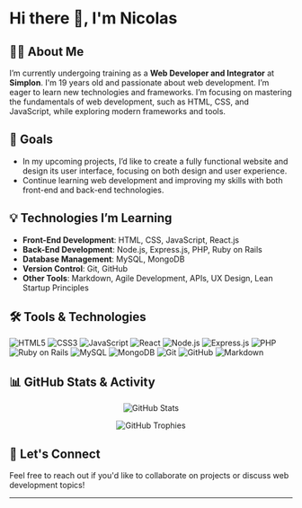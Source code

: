 # Hi there 👋, I'm Nicolas


## 👨‍💻 About Me
I’m currently undergoing training as a **Web Developer and Integrator** at **Simplon**. I'm 19 years old and passionate about web development. I’m eager to learn new technologies and frameworks. I’m focusing on mastering the fundamentals of web development, such as HTML, CSS, and JavaScript, while exploring modern frameworks and tools.

## 🚀 Goals
- In my upcoming projects, I’d like to create a fully functional website and design its user interface, focusing on both design and user experience.
- Continue learning web development and improving my skills with both front-end and back-end technologies.

## 💡 Technologies I’m Learning
- **Front-End Development**: HTML, CSS, JavaScript, React.js
- **Back-End Development**: Node.js, Express.js, PHP, Ruby on Rails
- **Database Management**: MySQL, MongoDB
- **Version Control**: Git, GitHub
- **Other Tools**: Markdown, Agile Development, APIs, UX Design, Lean Startup Principles

## 🛠️ Tools & Technologies
![HTML5](https://img.shields.io/badge/-HTML5-E34F26?style=flat-square&logo=html5&logoColor=white)
![CSS3](https://img.shields.io/badge/-CSS3-1572B6?style=flat-square&logo=css3)
![JavaScript](https://img.shields.io/badge/-JavaScript-F7DF1E?style=flat-square&logo=javascript&logoColor=black)
![React](https://img.shields.io/badge/-React-61DAFB?style=flat-square&logo=react&logoColor=black)
![Node.js](https://img.shields.io/badge/-Node.js-339933?style=flat-square&logo=node.js&logoColor=white)
![Express.js](https://img.shields.io/badge/-Express.js-000000?style=flat-square&logo=express&logoColor=white)
![PHP](https://img.shields.io/badge/-PHP-777BB4?style=flat-square&logo=php&logoColor=white)
![Ruby on Rails](https://img.shields.io/badge/-Ruby_on_Rails-CC0000?style=flat-square&logo=ruby-on-rails&logoColor=white)
![MySQL](https://img.shields.io/badge/-MySQL-4479A1?style=flat-square&logo=mysql&logoColor=white)
![MongoDB](https://img.shields.io/badge/-MongoDB-47A248?style=flat-square&logo=mongodb&logoColor=white)
![Git](https://img.shields.io/badge/-Git-F05032?style=flat-square&logo=git&logoColor=white)
![GitHub](https://img.shields.io/badge/-GitHub-181717?style=flat-square&logo=github&logoColor=white)
![Markdown](https://img.shields.io/badge/-Markdown-000000?style=flat-square&logo=markdown&logoColor=white)

## 📊 GitHub Stats & Activity
<p align="center">
  <img src="https://github-readme-stats.vercel.app/api?username=Lafuente-Nicolas&show_icons=true&theme=radical" alt="GitHub Stats"/>
</p>
<p align="center">
  <img src="https://github-profile-trophy.vercel.app/?username=Lafuente-Nicolas&theme=radical&no-bg=true&margin-w=15" alt="GitHub Trophies"/>
</p>
<p align="center">


## 🎯 Let's Connect
Feel free to reach out if you'd like to collaborate on projects or discuss web development topics!

---

